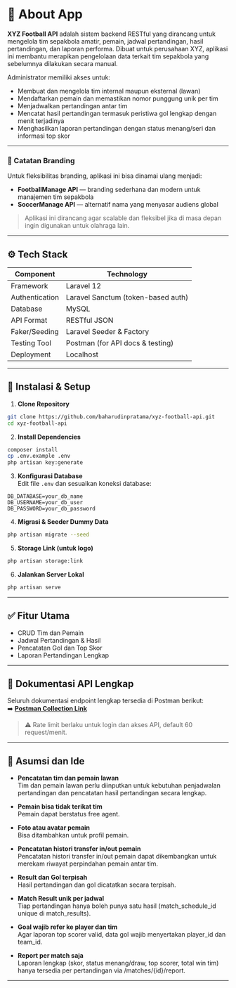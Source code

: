# 📱 About App

**XYZ Football API** adalah sistem backend RESTful yang dirancang untuk mengelola tim sepakbola amatir, pemain, jadwal pertandingan, hasil pertandingan, dan laporan performa. Dibuat untuk perusahaan XYZ, aplikasi ini membantu merapikan pengelolaan data terkait tim sepakbola yang sebelumnya dilakukan secara manual.

Administrator memiliki akses untuk:

- Membuat dan mengelola tim internal maupun eksternal (lawan)
- Mendaftarkan pemain dan memastikan nomor punggung unik per tim
- Menjadwalkan pertandingan antar tim
- Mencatat hasil pertandingan termasuk peristiwa gol lengkap dengan menit terjadinya
- Menghasilkan laporan pertandingan dengan status menang/seri dan informasi top skor

---

### 🎯 Catatan Branding

Untuk fleksibilitas branding, aplikasi ini bisa dinamai ulang menjadi:

- **FootballManage API** — branding sederhana dan modern untuk manajemen tim sepakbola
- **SoccerManage API** — alternatif nama yang menyasar audiens global

> Aplikasi ini dirancang agar scalable dan fleksibel jika di masa depan ingin digunakan untuk olahraga lain.

---

## ⚙️ Tech Stack

| Component      | Technology                         |
| -------------- | ---------------------------------- |
| Framework      | Laravel 12                         |
| Authentication | Laravel Sanctum (token-based auth) |
| Database       | MySQL                              |
| API Format     | RESTful JSON                       |
| Faker/Seeding  | Laravel Seeder & Factory           |
| Testing Tool   | Postman (for API docs & testing)   |
| Deployment     | Localhost                          |

---

## 🚀 Instalasi & Setup

1. **Clone Repository**

```bash
git clone https://github.com/baharudinpratama/xyz-football-api.git
cd xyz-football-api
```

2. **Install Dependencies**

```bash
composer install
cp .env.example .env
php artisan key:generate
```

3. **Konfigurasi Database**\
   Edit file `.env` dan sesuaikan koneksi database:

```env
DB_DATABASE=your_db_name
DB_USERNAME=your_db_user
DB_PASSWORD=your_db_password
```

4. **Migrasi & Seeder Dummy Data**

```bash
php artisan migrate --seed
```

5. **Storage Link (untuk logo)**

```bash
php artisan storage:link
```

6. **Jalankan Server Lokal**

```bash
php artisan serve
```

---

## ✅ Fitur Utama

- CRUD Tim dan Pemain
- Jadwal Pertandingan & Hasil
- Pencatatan Gol dan Top Skor
- Laporan Pertandingan Lengkap

---

## 📢 Dokumentasi API Lengkap

Seluruh dokumentasi endpoint lengkap tersedia di Postman berikut:\
➡️ [**Postman Collection Link**](https://www.postman.com/cryosat-observer-63638233/workspace/xyz/collection/19319922-5f584806-1316-410f-8102-5742e5b8a677?action=share&source=copy-link&creator=19319922&active-environment=e7ca43ac-a463-4e9e-a857-72532d764b75) 

> ⚠️ Rate limit berlaku untuk login dan akses API, default 60 request/menit.

---

## 🧩 Asumsi dan Ide

- **Pencatatan tim dan pemain lawan**\
  Tim dan pemain lawan perlu diinputkan untuk kebutuhan penjadwalan pertandingan dan pencatatan hasil pertandingan secara lengkap.

- **Pemain bisa tidak terikat tim**\
  Pemain dapat berstatus free agent.

- **Foto atau avatar pemain**\
  Bisa ditambahkan untuk profil pemain.

- **Pencatatan histori transfer in/out pemain**\
  Pencatatan histori transfer in/out pemain dapat dikembangkan untuk merekam riwayat perpindahan pemain antar tim.
  

- **Result dan Gol terpisah**\
  Hasil pertandingan dan gol dicatatkan secara terpisah.

- **Match Result unik per jadwal**\
  Tiap pertandingan hanya boleh punya satu hasil (match\_schedule\_id unique di match\_results).

- **Goal wajib refer ke player dan tim**\
  Agar laporan top scorer valid, data gol wajib menyertakan player\_id dan team\_id.

- **Report per match saja**\
  Laporan lengkap (skor, status menang/draw, top scorer, total win tim) hanya tersedia per pertandingan via /matches/{id}/report.

---
